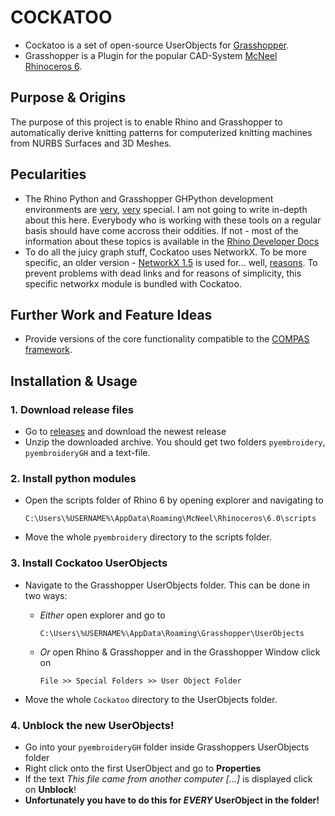 # COCKATOO

- Cockatoo is a set of open-source UserObjects for [Grasshopper](https://www.rhino3d.com/6/new/grasshopper).
- Grasshopper is a Plugin for the popular CAD-System [McNeel Rhinoceros 6](https://www.rhino3d.com/).

## Purpose & Origins

The purpose of this project is to enable Rhino and Grasshopper to automatically derive knitting patterns for computerized knitting machines from NURBS Surfaces and 3D Meshes.

## Pecularities

- The Rhino Python and Grasshopper GHPython development environments are [very](https://developer.rhino3d.com/guides/rhinopython/what-is-rhinopython/), [very](https://developer.rhino3d.com/guides/rhinopython/ghpython-component/) special. I am not going to write in-depth about this here. Everybody who is working with these tools on a regular basis should have come accross their oddities. If not - most of the information about these topics is available in the [Rhino Developer Docs](https://developer.rhino3d.com/)
- To do all the juicy graph stuff, Cockatoo uses NetworkX. To be more specific, an older version - [NetworkX 1.5](https://networkx.github.io/documentation/networkx-1.5/) is used for... well, [reasons](https://www.grasshopper3d.com/forum/topics/ghpython-ironpython-engine-frames). To prevent problems with dead links and for reasons of simplicity, this specific networkx module is bundled with Cockatoo.

## Further Work and Feature Ideas

- Provide versions of the core functionality compatible to the [COMPAS framework](https://github.com/compas-dev/compas).

## Installation & Usage

### 1. Download release files

- Go to [releases](https://github.com/fstwn/pyembroideryGH/releases) and download the newest release
- Unzip the downloaded archive. You should get two folders `pyembroidery`, `pyembroideryGH` and a text-file.

### 2. Install python modules

- Open the scripts folder of Rhino 6 by opening explorer and navigating to
  
  `C:\Users\%USERNAME%\AppData\Roaming\McNeel\Rhinoceros\6.0\scripts`
- Move the whole `pyembroidery` directory to the scripts folder.

### 3. Install Cockatoo UserObjects

- Navigate to the Grasshopper UserObjects folder. This can be done in two ways:
  - *Either* open explorer and go to
    
    `C:\Users\%USERNAME%\AppData\Roaming\Grasshopper\UserObjects`
  - *Or* open Rhino & Grasshopper and in the Grasshopper Window click on

    `File >> Special Folders >> User Object Folder`
- Move the whole `Cockatoo` directory to the UserObjects folder.

### 4. Unblock the new UserObjects!

- Go into your `pyembroideryGH` folder inside Grasshoppers UserObjects folder
- Right click onto the first UserObject and go to **Properties**
- If the text *This file came from another computer [...]* is displayed click on **Unblock**!
- **Unfortunately you have to do this for _EVERY_ UserObject in the folder!**

